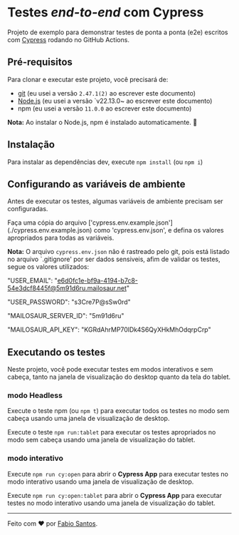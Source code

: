 # Testes _end-to-end_ com Cypress

Projeto de exemplo para demonstrar testes de ponta a ponta (e2e) escritos com [Cypress](https://cypress.io) rodando no GitHub Actions.

## Pré-requisitos

Para clonar e executar este projeto, você precisará de:

- [git](https://git-scm.com/downloads) (eu usei a versão `2.47.1(2)` ao escrever este documento)
- [Node.js](https://nodejs.org/pt/) (eu usei a versão `v22.13.0~ ao escrever este documento)
- npm (eu usei a versão `11.0.0` ao escrever este documento)

**Nota:** Ao instalar o Node.js, npm é instalado automaticamente. 🚀

## Instalação

Para instalar as dependências dev, execute `npm install` (ou `npm i`)

## Configurando as variáveis de ambiente

Antes de executar os testes, algumas variáveis de ambiente precisam ser configuradas.

Faça uma cópia do arquivo ['cypress.env.example.json'] (./cypress.env.example.json) como 'cypress.env.json', e defina os valores apropriados para todas as variáveis.

**Nota:** O arquivo `cypress.env.json` não é rastreado pelo git, pois está listado no arquivo `.gitignore' por ser dados sensiveis, afim de validar os testes, segue os valores utilizados:

"USER_EMAIL": "e6d0fc1e-bf9a-4194-b7c8-54e3dcf8445f@5m91d6ru.mailosaur.net"

"USER_PASSWORD": "s3Cre7P@sSw0rd"

"MAILOSAUR_SERVER_ID": "5m91d6ru"

"MAILOSAUR_API_KEY": "KGRdAhrMP70lDk4S6QyXHkMhOdqrpCrp"


## Executando os testes

Neste projeto, você pode executar testes em modos interativos e sem cabeça, tanto na janela de visualização do desktop quanto da tela do tablet.

### modo Headless

Execute o teste npm (ou `npm t`) para executar todos os testes no modo sem cabeça usando uma janela de visualização de desktop.

Execute o teste `npm run:tablet` para executar os testes apropriados no modo sem cabeça usando uma janela de visualização do tablet.

### modo interativo

Execute `npm run cy:open` para abrir o __Cypress App__ para executar testes no modo interativo usando uma janela de visualização de desktop.

Execute `npm run cy:open:tablet` para abrir o __Cypress App__ para executar testes no modo interativo usando uma janela de visualização do tablet.

___

Feito com ❤️ por [Fabio Santos](https://github.com/Fabiocsan).


